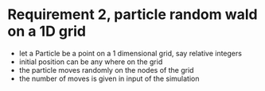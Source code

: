 # Requirement 2, particle random wald on a 1D grid

 * let a Particle be a point on a 1 dimensional grid, say relative integers
 * initial position can be any where on the grid
 * the particle moves randomly on the nodes of the grid
 * the number of moves is given in input of the simulation